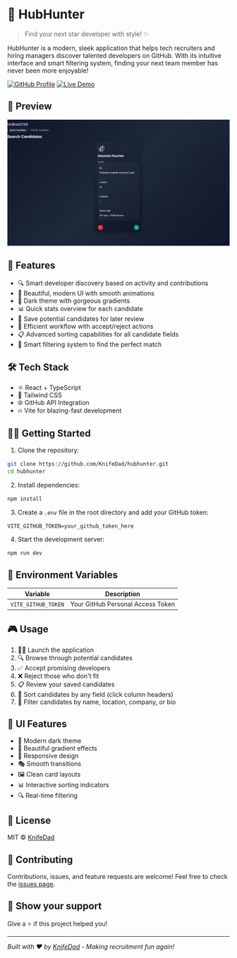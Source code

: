 # 🎯 HubHunter

> Find your next star developer with style! ✨

HubHunter is a modern, sleek application that helps tech recruiters and hiring managers discover talented developers on GitHub. With its intuitive interface and smart filtering system, finding your next team member has never been more enjoyable! 

[![GitHub Profile](https://img.shields.io/badge/GitHub-KnifeDad-blue?style=for-the-badge&logo=github)](https://github.com/KnifeDad)
[![Live Demo](https://img.shields.io/badge/Live-Demo-green?style=for-the-badge)](https://hubhunter-of65.onrender.com/)

## 📸 Preview

<div align="center">
  <img src="./assets/hubhunter-preview.png" alt="HubHunter Preview" width="800"/>
</div>

## 🚀 Features

- 🔍 Smart developer discovery based on activity and contributions
- 💫 Beautiful, modern UI with smooth animations
- 🎨 Dark theme with gorgeous gradients
- 📊 Quick stats overview for each candidate
- 💾 Save potential candidates for later review
- 🔄 Efficient workflow with accept/reject actions
- 📋 Advanced sorting capabilities for all candidate fields
- 🔎 Smart filtering system to find the perfect match

## 🛠️ Tech Stack

- ⚛️ React + TypeScript
- 🎨 Tailwind CSS
- 🌐 GitHub API Integration
- 🔥 Vite for blazing-fast development

## 🏃‍♂️ Getting Started

1. Clone the repository:
```bash
git clone https://github.com/KnifeDad/hubhunter.git
cd hubhunter
```

2. Install dependencies:
```bash
npm install
```

3. Create a `.env` file in the root directory and add your GitHub token:
```env
VITE_GITHUB_TOKEN=your_github_token_here
```

4. Start the development server:
```bash
npm run dev
```

## 🔑 Environment Variables

| Variable | Description |
|----------|-------------|
| `VITE_GITHUB_TOKEN` | Your GitHub Personal Access Token |

## 🎮 Usage

1. 🏃‍♂️ Launch the application
2. 🔍 Browse through potential candidates
3. ✅ Accept promising developers
4. ❌ Reject those who don't fit
5. 📋 Review your saved candidates
6. 🔄 Sort candidates by any field (click column headers)
7. 🔎 Filter candidates by name, location, company, or bio

## 🎨 UI Features

- 🌙 Modern dark theme
- 🌈 Beautiful gradient effects
- 📱 Responsive design
- 🎭 Smooth transitions
- 🖼️ Clean card layouts
- 📊 Interactive sorting indicators
- 🔍 Real-time filtering

## 📝 License

MIT © [KnifeDad](https://github.com/KnifeDad)

## 🤝 Contributing

Contributions, issues, and feature requests are welcome! Feel free to check the [issues page](https://github.com/KnifeDad/hubhunter/issues).

## 💖 Show your support

Give a ⭐️ if this project helped you!

---

_Built with ❤️ by [KnifeDad](https://github.com/KnifeDad) - Making recruitment fun again!_